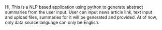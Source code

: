 Hi,
This is a NLP based application using python to generate abstract summaries from the user input.
User can input news article link, text input and upload files, summaries for it will be generated and provided.
At of now, only data source language can only be English.

